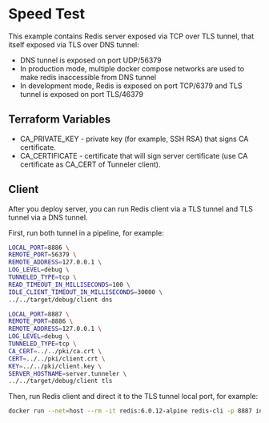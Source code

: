 # Speed Test
This example contains Redis server exposed via TCP over TLS tunnel, that itself exposed via TLS over DNS tunnel:
* DNS tunnel is exposed on port UDP/56379
* In production mode, multiple docker compose networks are used to make redis inaccessible from DNS tunnel
* In development mode, Redis is exposed on port TCP/6379 and TLS tunnel is exposed on port TLS/46379

## Terraform Variables
* CA_PRIVATE_KEY - private key (for example, SSH RSA) that signs CA certificate.
* CA_CERTIFICATE - certificate that will sign server certificate (use CA certificate as CA_CERT of Tunneler client).

## Client
After you deploy server, you can run Redis client via a TLS tunnel and TLS tunnel via a DNS tunnel.

First, run both tunnel in a pipeline, for example:
```sh
LOCAL_PORT=8886 \
REMOTE_PORT=56379 \
REMOTE_ADDRESS=127.0.0.1 \
LOG_LEVEL=debug \
TUNNELED_TYPE=tcp \
READ_TIMEOUT_IN_MILLISECONDS=100 \
IDLE_CLIENT_TIMEOUT_IN_MILLISECONDS=30000 \
../../target/debug/client dns

LOCAL_PORT=8887 \
REMOTE_PORT=8886 \
REMOTE_ADDRESS=127.0.0.1 \
LOG_LEVEL=debug \
TUNNELED_TYPE=tcp \
CA_CERT=../../pki/ca.crt \
CERT=../../pki/client.crt \
KEY=../../pki/client.key \
SERVER_HOSTNAME=server.tunneler \
../../target/debug/client tls
```

Then, run Redis client and direct it to the TLS tunnel local port, for example:
```sh
docker run --net=host --rm -it redis:6.0.12-alpine redis-cli -p 8887 info
```
